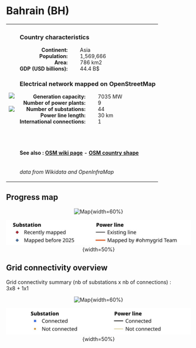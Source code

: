 # Bahrain (BH)

<table width="90%">
<tr>
<td>
<img src="http://commons.wikimedia.org/wiki/Special:FilePath/Flag%20of%20Bahrain.svg" width="250">
<br><br>
<img src="http://commons.wikimedia.org/wiki/Special:FilePath/Map%20of%20Bahrain.svg" width="250"></td>
<td>
<h3>Country characteristics</h3>
<div style="display: inline-block;text-align:right;margin-right:30px;font-weight: bold;">
Continent:<br>Population:<br>Area:<br>GDP (USD billions):
</div>
<div style="display: inline-block;">
Asia<br>1,569,666<br>786 km2<br>44.4 B$
</div>
<h3>Electrical network mapped on OpenStreetMap</h3>
<div style="display: inline-block;text-align:right;margin-right:30px;font-weight: bold;">Generation capacity:<br>
Number of power plants:<br>
Number of substations:<br>
Power line length:<br>
International connections:<br>
</div>
<div style="display: inline-block;">7035 MW<br>
9<br>
44<br>
30 km<br>
1<br>
</div>

<br><br><h4>See also :
<a href="https://wiki.openstreetmap.org/wiki/Power_networks/Bahrain" target="_blank">OSM wiki page</a> -
<a href="https://openstreetmap.org/relation/378734" target="_blank">OSM country shape</a>
</h4>

<br><i>data from Wikidata and OpenInfraMap</i>
</td>
</tr>
</table>


## Progress map

<center>

![Map](https://raw.githubusercontent.com/ben10dynartio/ohmygrid-website-files/refs/heads/main/docs/images/maps_countries/BH/high-voltage-network.jpg){width=60%}

![Map](../images/maps_countries_legend_progress.jpg){width=50%}

</center>



## Grid connectivity overview

Grid connectivity summary (nb of substations x nb of connections) :<br>3x8 + 1x1

<center>

![Map](https://raw.githubusercontent.com/ben10dynartio/ohmygrid-website-files/refs/heads/main/docs/images/maps_countries/BH/grid-connectivity.jpg){width=60%}

![Map](../images/maps_countries_legend_grid.jpg){width=50%}

</center>


